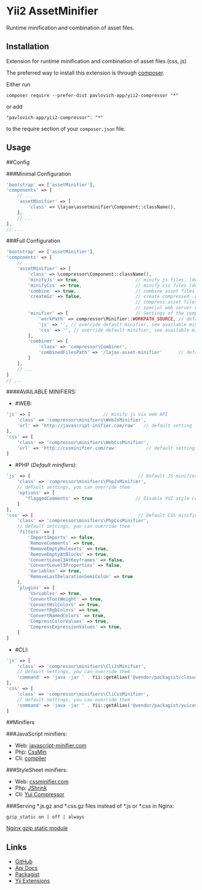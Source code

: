 Yii2 AssetMinifier
=================
Runtime minification and combination of asset files.

Installation
------------

Extension for runtime minification and combination of asset files (css, js)

The preferred way to install this extension is through [composer](http://getcomposer.org/download/).

Either run

```
composer require --prefer-dist pavlovich-app/yii2-compressor "*"
```

or add

```
"pavlovich-app/yii2-compressor": "*"
```

to the require section of your `composer.json` file.


Usage
-----

##Config

###Minimal Configuration

```php
'bootstrap' => ['assetMinifier'],
'components' => [
    // ...
    'assetMinifier' => [
        'class' => \lajax\assetminifier\Component::className(),
    ],
    // ...
],
// ...
```

###Full Configuration

```php
'bootstrap' => ['assetMinifier'],
'components' => [
    // ...
    'assetMinifier' => [
        'class' => \compressor\Component::className(),
        'minifyJs' => true,                     // minify js files. [default]
        'minifyCss' => true,                    // minify css files [default]
        'combine' => true,                      // combine asset files. [default]
        'createGz' => false,                    // create compressed .gz file, (so the web server doesn’t need to
                                                // compress asset files on each page view). Requires
                                                // special web server configuration. [default]
        'minifier' => [                         // Settings of the components performing the minification of asset files
            'workPath' => compressor\Minifier::WORKPATH_SOURCE, // default setting
            'js' => '', // override default minifier, see available minifiers below
            'css' => '', // override default minifier, see available minifiers below
        ],
        'combiner' => [
            'class' => 'compressor\Combiner',
            'combinedFilesPath' => '/lajax-asset-minifier'      // default setting
        ]
    ],
    // ...
]
// ...
```

####AVAILABLE MINIFIERS:

* #WEB:

```php
'js' => [                           // minify js via web API
    'class' => 'compressor\minifiers\WebJsMinifier',
    'url' => 'http://javascript-inifier.com/raw'   // default setting
],
'css' => [
    'class' => 'compressor\minifiers\WebCssMinifier',
    'url' => 'http://cssminifier.com/raw'           // default setting
]
```

* #PHP (*Default minifiers*):

```php
'js' => [                                        // Default JS minifier.
    'class' => 'compressor\minifiers\PhpJsMinifier',
    // default settings, you can override them
    'options' => [
       'flaggedComments' => true                // Disable YUI style comment preservation.
    ]
],
'css' => [                                       // Default CSS minifier.
    'class' => 'compressor\minifiers\PhpCssMinifier',
    // default settings, you can override them
    'filters' => [
        'ImportImports' => false,
        'RemoveComments' => true,
        'RemoveEmptyRulesets' => true,
        'RemoveEmptyAtBlocks' => true,
        'ConvertLevel3AtKeyframes' => false,
        'ConvertLevel3Properties' => false,
        'Variables' => true,
        'RemoveLastDelarationSemiColon' => true
    ],
    'plugins' => [
        'Variables' => true,
        'ConvertFontWeight' => true,
        'ConvertHslColors' => true,
        'ConvertRgbColors' => true,
        'ConvertNamedColors' => true,
        'CompressColorValues' => true,
        'CompressExpressionValues' => true,
    ]
]
```

* #CLI:

```php
'js' => [
    'class' => 'compressor\minifiers\CliJsMinifier',
    // default settings, you can override them
    'command' => 'java -jar ' . Yii::getAlias('@vendor/packagist/closurecompiler-bin/bin/compiler.jar') . ' --js {from}',
],
'css' => [
    'class' => 'compressor\minifiers\CliCssMinifier',
    // default settings, you can override them
    'command' => 'java -jar ' . Yii::getAlias('@vendor/packagist/yuicompressor-bin/bin/yuicompressor.jar') . ' --type css {from}',
]
```



##Minifiers

###JavaScript minifiers:

* Web: [javascript-minifier.com](http://javascript-minifier.com/)
* Php: [CssMin](https://github.com/natxet/CssMin)
* Cli: [compiler](https://github.com/packagist/closurecompiler-bin)

###StyleSheet minifiers:

* Web: [cssminifier.com](http://cssminifier.com/)
* Php: [JShrink](http://blog.tedivm.com/category/projects/jshrink/)
* Cli: [Yui Compressor](https://github.com/packagist/yuicompressor-bin)


###Serving *.js.gz and *.css.gz files instead of *.js or *.css in Nginx:

```
gzip_static on | off | always
```

[Nginx gzip static module](http://nginx.org/en/docs/http/ngx_http_gzip_static_module.html)

Links
-----

- [GitHub](https://github.com/lajax/yii2-asset-minifier)
- [Api Docs](http://lajax.github.io/yii2-asset-minifier)
- [Packagist](https://packagist.org/packages/lajax/yii2-asset-minifier)
- [Yii Extensions](http://www.yiiframework.com/extension/yii2-asset-minifier)
